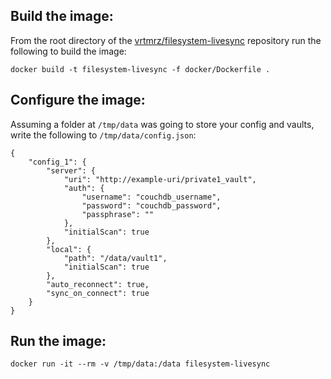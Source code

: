 ## Build the image:

From the root directory of the [vrtmrz/filesystem-livesync](https://github.com/vrtmrz/filesystem-livesync) repository run the following to build the image:

```
docker build -t filesystem-livesync -f docker/Dockerfile .
```

## Configure the image:

Assuming a folder at `/tmp/data` was going to store your config and vaults, write the following to `/tmp/data/config.json`:

```
{
    "config_1": {
        "server": {
            "uri": "http://example-uri/private1_vault",
            "auth": {
                "username": "couchdb_username",
                "password": "couchdb_password",
                "passphrase": ""
            },
            "initialScan": true 
        },
        "local": {
            "path": "/data/vault1",
            "initialScan": true 
        },
        "auto_reconnect": true,
        "sync_on_connect": true 
    }
}
```

## Run the image:

```
docker run -it --rm -v /tmp/data:/data filesystem-livesync
```
